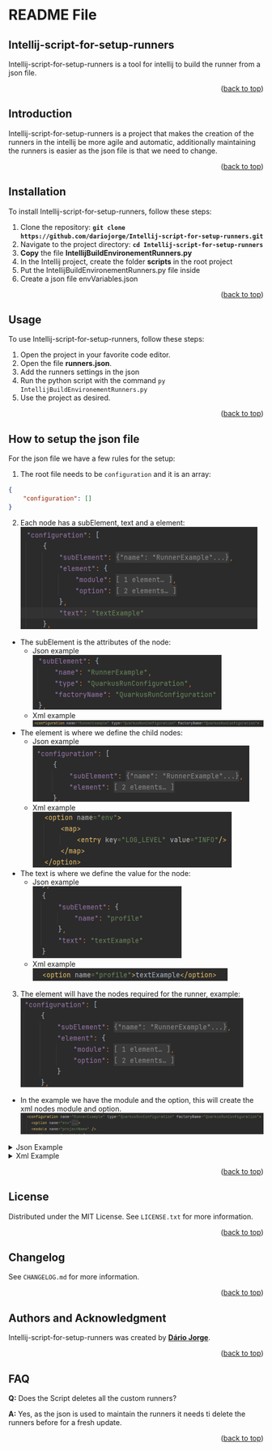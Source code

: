 # **README File**
<a id="readme-top"></a>

## **Intellij-script-for-setup-runners**

Intellij-script-for-setup-runners is a tool for intellij to build the runner from a json file.

<p align="right">(<a href="#readme-top">back to top</a>)</p>

## **Introduction**

Intellij-script-for-setup-runners is a project that makes the creation of the runners in the intellij be more agile and automatic, additionally maintaining the runners is easier as the json file is that we need to change.

<p align="right">(<a href="#readme-top">back to top</a>)</p>

## **Installation**

To install Intellij-script-for-setup-runners, follow these steps:

1. Clone the repository: **`git clone https://github.com/dariojorge/Intellij-script-for-setup-runners.git`**
2. Navigate to the project directory: **`cd Intellij-script-for-setup-runners`**
3. **Copy** the file **IntellijBuildEnvironementRunners.py**
4. In the Intellij project, create the folder **scripts** in the root project
5. Put the IntellijBuildEnvironementRunners.py file inside
6. Create a json file envVariables.json

<p align="right">(<a href="#readme-top">back to top</a>)</p>

## **Usage**

To use Intellij-script-for-setup-runners, follow these steps:

1. Open the project in your favorite code editor.
2. Open the file **runners.json**.
3. Add the runners settings in the json
4. Run the python script with the command `py IntellijBuildEnvironementRunners.py`
5. Use the project as desired.

<p align="right">(<a href="#readme-top">back to top</a>)</p>

## **How to setup the json file**

For the json file we have a few rules for the setup:

1. The root file needs to be `configuration` and it is an array:
```Json
{
    "configuration": []
}
```

2. Each node has a subElement, text and a element:    
![SubElement, Text and element](assets/node-child.png)

- The subElement is the attributes of the node:
    - Json example  
    ![Child SubElement Json](assets/node-sub-element-json.png)
    - Xml example
    ![Child SubElement Xml](assets/node-sub-element-xml.png)
- The element is where we define the child nodes:
    - Json example   
    ![Child Node Json](assets/node-child-json.png)
    - Xml example  
    ![Child Node Xml](assets/node-child-xml.png)
- The text is where we define the value for the node:
    - Json example   
    ![Child Text Json](assets/node-text-json.png)
    - Xml example    
    ![Child Text Xml](assets/node-text-xml.png)
3. The element will have the nodes required for the runner, example:
    ![Element Nodes](assets/element-nodes.png)
- In the example we have the module and the option, this will create the xml nodes module and option.
    ![Created Nodes](assets/created-nodes.png)

<details>

<summary>Json Example</summary>

```Json
{
    "configuration": [
        {
            "subElement": {
                "name": "RunnerExample",
                "type": "QuarkusRunConfiguration",
                "factoryName": "QuarkusRunConfiguration"
            },
            "element": {
                "module": {
                    "subElement": {
                        "name": "module name"
                    }
                },
                "option": [
                    {
                        "subElement": {
                            "name": "env"
                        },
                        "element": {
                            "map": {
                                "element": {
                                    "entry": {
                                        "subElement": {
                                            "key": "LOG_LEVEL",
                                            "value": "INFO"
                                        }
                                    }
                                }
                            }
                        }
                    },
                    {
                        "subElement": {
                            "name": "profile"
                        },
                        "text": "textExample"
                    }
                ]
            }
        }
    ]
}
```

</details>
<details>

<summary>Xml Example</summary>

```Xml
<configuration name="RunnerExample" type="QuarkusRunConfiguration" factoryName="QuarkusRunConfiguration">
    <option name="env">
        <map>
            <entry key="LOG_LEVEL" value="INFO" />
        </map>
    </option>
    <module name="module name" />
    <option name="profile">textExample</option>
    <method v="2" />
</configuration>
```

</details>

<p align="right">(<a href="#readme-top">back to top</a>)</p>

## **License**

Distributed under the MIT License. See `LICENSE.txt` for more information.

<p align="right">(<a href="#readme-top">back to top</a>)</p>

## **Changelog**

See `CHANGELOG.md` for more information.

<p align="right">(<a href="#readme-top">back to top</a>)</p>

## **Authors and Acknowledgment**

Intellij-script-for-setup-runners was created by **[Dário Jorge](https://github.com/dariojorge)**.

<p align="right">(<a href="#readme-top">back to top</a>)</p>

## **FAQ**

**Q:** Does the Script deletes all the custom runners?

**A:** Yes, as the json is used to maintain the runners it needs ti delete the runners before for a fresh update.

<p align="right">(<a href="#readme-top">back to top</a>)</p>